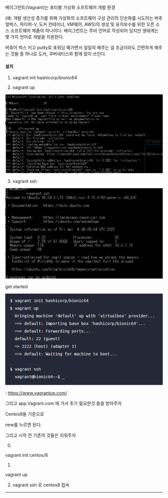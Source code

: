 베이그런트(Vagrant)는 포터블 가상화 소프트웨어 개발 환경

(예: 개발 생산성 증가를 위해 가상화의 소프트웨어 구성 관리의 단순화를 시도하는 버추얼박스, 하이퍼-V, 도커 컨테이너, VM웨어, AWS)의 생성 및 유지보수를 위한 오픈 소스 소프트웨어 제품의 하나이다. 베이그런트는 루비 언어로 작성되어 있지만 생태계는 몇 가지 언어로 개발을 지원한다.

버츄어 박스 키고 putty로 포워딩 해가면서 일일히 해주는 걸 조금이라도 간편하게 해주는 것들 중 하나로 도커, 쿠버네티스와 함께 많이 쓰인다.

#### 설치

1. vagrant init hashicorp/bionic64

2. vagrant up

![KakaoTalk_20220408_170523009](/assets/KakaoTalk_20220408_170523009.png)

3. vagrant ssh


![KakaoTalk_20220408_170523118](/assets/KakaoTalk_20220408_170523118.png)




get started

![KakaoTalk_20220408_170523227](/assets/KakaoTalk_20220408_170523227.png)

: https://www.vagrantup.com/


그리고 app.Vagrant.com 에 가서 추가 필요한것 들을 받아주자

Centos8을 기준으로


new를 누르면 된다.


그리고 시작 전 기존의 것들은 지워주자



0.
vagrant init centos/8

1.
vagrant up

2. vagrant ssh 로 centos8 접속


-------



